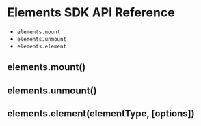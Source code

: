 # Elements SDK API Reference

- `elements.mount`
- `elements.unmount`
- `elements.element`

## elements.mount()

## elements.unmount()

## elements.element(elementType, [options])
